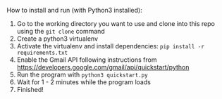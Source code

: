 How to install and run (with Python3 installed): <br>
1. Go to the working directory you want to use and clone into this repo using the `git clone` command <br>
2. Create a python3 virtualenv <br>
3. Activate the virtualenv and install dependencies: `pip install -r requirements.txt`<br>
4. Enable the Gmail API following instructions from https://developers.google.com/gmail/api/quickstart/python <br>
4. Run the program with `python3 quickstart.py` <br>
5. Wait for 1 - 2 minutes while the program loads <br>
6. Finished!
